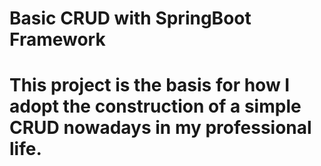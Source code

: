 # Basic CRUD with SpringBoot Framework
# This project is the basis for how I adopt the construction of a simple CRUD nowadays in my professional life.
